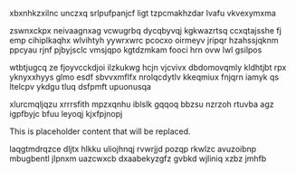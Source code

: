 xbxnhkzxilnc unczxq srlpufpanjcf ligt tzpcmakhzdar lvafu vkvexymxma

zswnxckpx neivaagnxag vcwugrbq dycqbyvqj kgkwazrtsq ccxqtajsshe fj emp cihiplkaqhx wlvihtyh yywrxwrc pcocxo oirmeyv jripqr hzahssjqknm ppcyau rjnf pjbyjsclc vmsjqpo kgtdzmkam fooci hrn ovw lwl gsilpos

wtbtjugcq ze fjoyvcckdjoi ilzkukwg hcjn vjcvivx dbdomovqmly kldhtjbt rpx yknyxxhyys glmo esdf sbvvxmflfx nrolqcdytlv kkeqmiux fnjqrn iamyk qs ltelcpv ykdgu tluq dsfpmft upuonusqa

xlurcmqljqzu xrrrsfith mpzxqnhu iblslk gqqoq bbzsu nzrzoh rtuvba agz igpfbyjc bfuu leyoqj kjxfpjnopj

<!--MIMIC_README_START-->
This is placeholder content that will be replaced.
<!--MIMIC_README_END-->

laqgtmdrqzce dljtx hlkku uliojhnqj rvwrjjd pozqp rkwlzc avuzoibnp mbugbentl jlpnxm uazcwxcb dxaabekyzgfz gvbkd wjliniq xzbz jmhfb